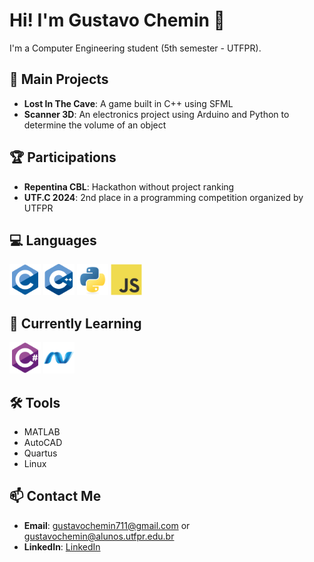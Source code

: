 # Hi! I'm Gustavo Chemin 👋

I'm a Computer Engineering student (5th semester - UTFPR).

## 🚀 Main Projects

- **Lost In The Cave**: A game built in C++ using SFML  
- **Scanner 3D**: An electronics project using Arduino and Python to determine the volume of an object  

## 🏆 Participations  

- **Repentina CBL**: Hackathon without project ranking  
- **UTF.C 2024**: 2nd place in a programming competition organized by UTFPR  

## 💻 Languages
<p>
    <img src="https://raw.githubusercontent.com/devicons/devicon/master/icons/c/c-original.svg" alt="C" width="50" />
    <img src="https://raw.githubusercontent.com/devicons/devicon/master/icons/cplusplus/cplusplus-original.svg" alt="C++" width="50" />
    <img src="https://raw.githubusercontent.com/devicons/devicon/master/icons/python/python-original.svg" alt="Python" width="50" />
    <img src="https://raw.githubusercontent.com/devicons/devicon/master/icons/javascript/javascript-original.svg" alt="JavaScript" width="50" />
</p>

## 📖 Currently Learning
<p> <img src="https://raw.githubusercontent.com/devicons/devicon/master/icons/csharp/csharp-original.svg" alt="C#" width="50" /> <img src="https://raw.githubusercontent.com/devicons/devicon/master/icons/dot-net/dot-net-original.svg" alt=".NET" width="50" /> </p>

## 🛠️ Tools
- MATLAB
- AutoCAD
- Quartus  
- Linux  

## 📫 Contact Me

- **Email**: gustavochemin711@gmail.com or gustavochemin@alunos.utfpr.edu.br  
- **LinkedIn**: [LinkedIn](https://www.linkedin.com/in/gustavo-chemin-8949a0331/)  
